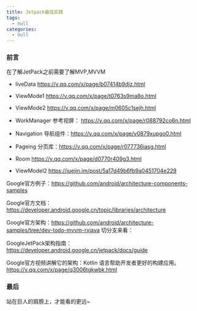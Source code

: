 ```yaml
---
title: Jetpack最佳实践
tags:
  - null
categories:
  - null
---
```


### 前言

在了解JetPack之前需要了解MVP,MVVM

- liveData  https://v.qq.com/x/page/b07414b9djz.html
- ViewMode1 https://v.qq.com/x/page/t0763s9ma8o.html
- ViewMode2  https://v.qq.com/x/page/m0605c1sejh.html
- WorkManager 参考视屏： https://v.qq.com/x/page/r088792co6n.html
- Navigation 导航组件：https://v.qq.com/x/page/v0879xupgo0.html
- Pageing   分页库：https://v.qq.com/x/page/r077736iasg.html
- Room  https://v.qq.com/x/page/d0770r409g3.html


- ViewModel2 https://juejin.im/post/5a17d49b6fb9a0451704e229

Google官方例子：https://github.com/android/architecture-components-samples

Google官方文档：https://developer.android.google.cn/topic/libraries/architecture

Google官方架构：https://github.com/android/architecture-samples/tree/dev-todo-mvvm-rxjava
切分支来看：

GoogleJetPack架构指南：
https://developer.android.google.cn/jetpack/docs/guide

Google官方视频讲解它的架构：Kotlin 语言帮助开发者更好的构建应用。
 https://v.qq.com/x/page/q3006tgkwbk.html


### 最后

站在巨人的肩膀上，才能看的更远~
